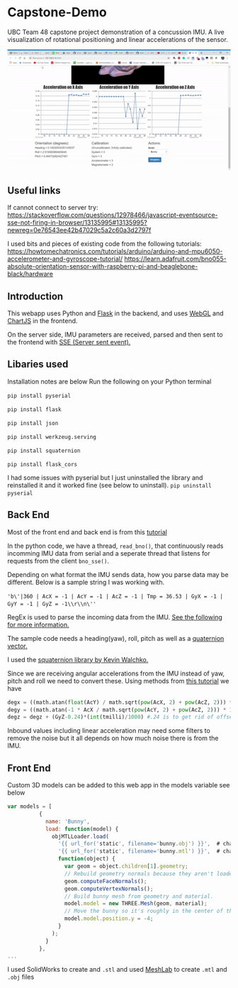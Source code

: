 # Capstone-Demo
UBC Team 48 capstone project demonstration of a concussion IMU.
A live visualization of rotational positioning and linear accelerations of the sensor.

![alt text](https://github.com/lisali42/Capstone-Demo/blob/master/ezgif-2-8c7803fcfd3e.gif)

## Useful links

If cannot connect to server try: https://stackoverflow.com/questions/12978466/javascript-eventsource-sse-not-firing-in-browser/13135995#13135995?newreg=0e76543ee42b47029c5a2c60a3d2797f

I used bits and pieces of existing code from the following tutorials:
https://howtomechatronics.com/tutorials/arduino/arduino-and-mpu6050-accelerometer-and-gyroscope-tutorial/
https://learn.adafruit.com/bno055-absolute-orientation-sensor-with-raspberry-pi-and-beaglebone-black/hardware

## Introduction

This webapp uses Python and [Flask](https://www.fullstackpython.com/flask.html) in the backend, and uses [WebGL](https://developer.mozilla.org/en-US/docs/Web/API/WebGL_API) and [ChartJS](https://www.chartjs.org/) in the frontend.

On the server side, IMU parameters are received, parsed and then sent to the frontend with [SSE (Server sent event).](https://en.wikipedia.org/wiki/Server-sent_events)

Libaries used
------
Installation notes are below
Run the following on your Python terminal

`pip install pyserial`

`pip install flask`

`pip install json`

`pip install werkzeug.serving`

`pip install squaternion`

`pip install flask_cors`

I had some issues with pyserial but I just uninstalled the library and reinstalled it and it worked fine (see below to uninstall).
`pip uninstall pyserial`

## Back End

Most of the front end and back end is from this [tutorial](https://learn.adafruit.com/bno055-absolute-orientation-sensor-with-raspberry-pi-and-beaglebone-black/hardware)

In the python code, we have a thread, `read_bno()`, that continuously reads incomming IMU data from serial and a seperate thread that listens for requests from the client `bno_sse()`.

Depending on what format the IMU sends data, how you parse data may be different. Below is a sample string I was working with.

`'b\'|360 | AcX = -1 | AcY = -1 | AcZ = -1 | Tmp = 36.53 | GyX = -1 | GyY = -1 | GyZ = -1\\r\\n\''`

RegEx is used to parse the incoming data from the IMU. [See the following for more information.](https://www.w3schools.com/python/python_regex.asp)

The sample code needs a heading(yaw), roll, pitch as well as a [quaternion vector.](https://www.youtube.com/watch?v=zjMuIxRvygQ)

I used the [squaternion library by Kevin Walchko.](https://pypi.org/project/squaternion/)

Since we are receiving angular accelerations from the IMU instead of yaw, pitch and roll we need to convert these. Using methods from [this tutorial](https://howtomechatronics.com/tutorials/arduino/arduino-and-mpu6050-accelerometer-and-gyroscope-tutorial/) we have
````python
degx = ((math.atan(float(AcY) / math.sqrt(pow(AcX, 2) + pow(AcZ, 2))) * 180 / math.pi)-.58)*0.04 + (degx + (GyX-6.8) * (int(tmilli)/1000))*.96 # -.58 is to get rid of offset
degy = ((math.atan(-1 * AcX / math.sqrt(pow(AcY, 2) + pow(AcZ, 2))) * 180 / math.pi)+1.58)*0.04 + (degy + (GyY-2.5) * (int(tmilli)/1000))*.96 #+1.58 is to get rid of offset
degz = degz + (GyZ-0.24)*(int(tmilli)/1000) #.24 is to get rid of offset
````
Inbound values including linear acceleration may need some filters to remove the noise but it all depends on how much noise there is from the IMU.

## Front End

Custom 3D models can be added to this web app in the models variable see below
````javascript
var models = [
          {
            name: 'Bunny',
            load: function(model) {
              objMTLLoader.load(
                '{{ url_for('static', filename='bunny.obj') }}',  # change this to name of your 3D model
                '{{ url_for('static', filename='bunny.mtl') }}',  # change this to the name of your 3D model texture file
                function(object) {
                  var geom = object.children[1].geometry;
                  // Rebuild geometry normals because they aren't loaded properly.
                  geom.computeFaceNormals();
                  geom.computeVertexNormals();
                  // Build bunny mesh from geometry and material.
                  model.model = new THREE.Mesh(geom, material);
                  // Move the bunny so it's roughly in the center of the screen.
                  model.model.position.y = -4;
                }
              );
            }
          },
...
````
I used SolidWorks to create and `.stl` and used [MeshLab](http://www.meshlab.net/) to create `.mtl` and `.obj` files
